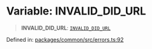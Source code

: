 # Variable: INVALID\_DID\_URL

> **INVALID\_DID\_URL**: [`INVALID_DID_URL`](../enumerations/MethodErrorCode.md#invalid_did_url)

Defined in: [packages/common/src/errors.ts:92](https://github.com/dcdpr/did-btcr2-js/blob/c82bc5c69016e1146a0c52c6e6b21621f5abd6d4/packages/common/src/errors.ts#L92)
